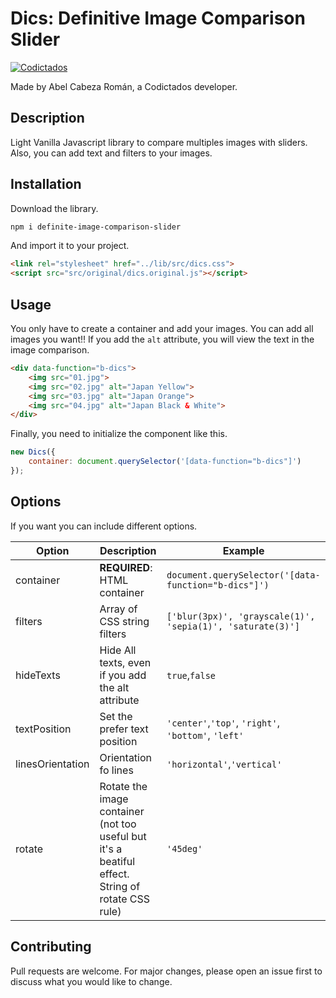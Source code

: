 # Dics: Definitive Image Comparison Slider

<a href="http://codictados.com"><img
src="http://codictados.com/wp-content/uploads/2015/07/logo263x781.png"
alt="Codictados"></a>

Made by Abel Cabeza Román, a Codictados developer.

## Description

Light Vanilla Javascript library to compare multiples images with
sliders. Also, you can add text and filters to your images.

## Installation

Download the library.

```bash
npm i definite-image-comparison-slider
```

And import it to your project.

```html
<link rel="stylesheet" href="../lib/src/dics.css">
<script src="src/original/dics.original.js"></script>
```

## Usage

You only have to create a container and add your images. You can add all
images you want!! If you add the `alt` attribute, you will view the text
in the image comparison.

```html
<div data-function="b-dics">
    <img src="01.jpg">
    <img src="02.jpg" alt="Japan Yellow">
    <img src="03.jpg" alt="Japan Orange">
    <img src="04.jpg" alt="Japan Black & White">
</div>
```

Finally, you need to initialize the component like this.

```javascript
new Dics({
    container: document.querySelector('[data-function="b-dics"]')
});
```

## Options

If you want you can include different options.

| Option | Description | Example |
| --- | --- | --- |
| container | **REQUIRED**: HTML container | `document.querySelector('[data-function="b-dics"]')` |
| filters | Array of CSS string filters  |`['blur(3px)', 'grayscale(1)', 'sepia(1)', 'saturate(3)']` |
| hideTexts | Hide All texts, even if you add the alt attribute |`true`,`false`|
| textPosition | Set the prefer text position  |`'center'`,`'top'`, `'right'`, `'bottom'`, `'left'` |
| linesOrientation | Orientation fo lines  |`'horizontal'`,`'vertical'` |
| rotate | Rotate the image container (not too useful but it's a beatiful effect. String of rotate CSS rule)  |`'45deg'`|


## Contributing
Pull requests are welcome. For major changes, please open an issue first
to discuss what you would like to change.